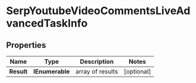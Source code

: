 # SerpYoutubeVideoCommentsLiveAdvancedTaskInfo


## Properties

| Name | Type | Description | Notes |
|------------ | ------------- | ------------- | -------------|
**Result** | **IEnumerable<SerpYoutubeVideoCommentsLiveAdvancedResultInfo>** | array of results |[optional]|